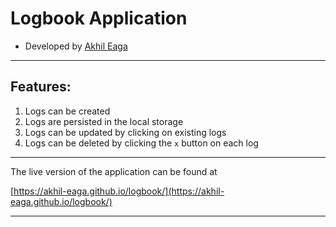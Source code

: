 # Logbook Application


- Developed by [Akhil Eaga](https://github.com/Akhil-Eaga)

---

## Features:
1) Logs can be created
2) Logs are persisted in the local storage
3) Logs can be updated by clicking on existing logs
4) Logs can be deleted by clicking the `x` button on each log

---

The live version of the application can be found at 

[https://akhil-eaga.github.io/logbook/](https://akhil-eaga.github.io/logbook/)

----
